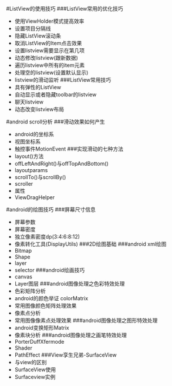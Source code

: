 #ListView的使用技巧
###ListView常用的优化技巧
* 使用ViewHolder模式提高效率
*  设置项目分隔线
*  隐藏ListView滚动条
*  取消ListView的Item点击效果
*  设置listview需要显示在第几项
*  动态修改listview(跟新数据)
*  遍历listview中所有的item元素
*  处理空的listview(设置默认显示)
*  listview的滑动监听
###ListView常用技巧
* 具有弹性的ListView
* 自动显示或者隐藏toolbar的listview
* 聊天listview
* 动态改变listview布局


#android scroll分析
###滑动效果如何产生
* android的坐标系
* 视图坐标系
* 触控事件MotionEvent
###实现滑动的七种方法
* layout()方法
* offLeftAndRight()与offTopAndBottom()
* layoutparams
* scrollTo()与scrollBy()
* scroller
* 属性
* ViewDragHelper

#android的绘图技巧
###屏幕尺寸信息
* 屏幕参数
* 屏幕密度
* 独立像素密度dp(3:4:6:8:12)
* 像素转化工具(DisplayUtils)
###2D绘图基础
###android xml绘图
* Bitmap
* Shape
* layer
* selector
###android绘画技巧
* canvas
* Layer图层
###android图像处理之色彩特效处理
* 色彩矩阵分析
* android的颜色举证 colorMatrix
* 常用图像颜色矩阵处理效果
* 像素点分析
* 常用图像像素点处理效果
###android图像处理之图形特效处理
* android变换矩形Matrix
* 像素块分析
###android图像处理之画笔特效处理
* PorterDuffXfermode
* Shader
* PathEffect
###View孪生兄弟-SurfaceView
* 与view的区别
* SurfaceView使用
* Surfaceview实例

	





